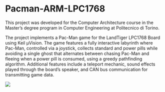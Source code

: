 # Pacman-ARM-LPC1768
This project was developed for the Computer Architecture course in the Master’s degree program in Computer Engineering at Politecnico di Torino.

The project implements a Pac-Man game for the LandTiger LPC1768 Board using Keil µVision. The game features a fully interactive labyrinth where Pac-Man, controlled via a joystick, collects standard and power pills while avoiding a single ghost that alternates between chasing Pac-Man and fleeing when a power pill is consumed, using a greedy pathfinding algorithm. Additional features include a teleport mechanic, sound effects played through the board’s speaker, and CAN bus communication for transmitting game data.

![](https://github.com/fedef2000/Pacman-ARM-LPC1768/blob/main/images/gameplay.gif)
